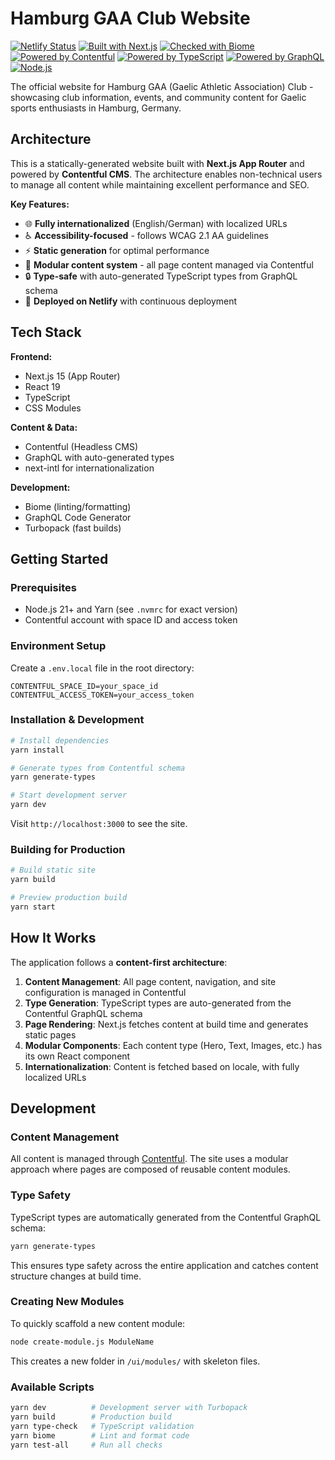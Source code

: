 # Hamburg GAA Club Website

[![Netlify Status](https://api.netlify.com/api/v1/badges/bc1594ee-13a6-4cf8-bd60-512bcf1ef417/deploy-status)](https://app.netlify.com/sites/kind-shannon-a2568b/deploys)
[![Built with Next.js](https://img.shields.io/badge/-Next.js%2015-000000?style=flat&logo=next.js)](https://nextjs.org/)
[![Checked with Biome](https://img.shields.io/badge/-Biome-60a5fa?style=flat&logo=biome&logoColor=white)](https://biomejs.dev)
[![Powered by Contentful](https://img.shields.io/badge/-Contentful-2478CC?style=flat&logo=contentful&logoColor=white)](https://www.contentful.com/)
[![Powered by TypeScript](https://img.shields.io/badge/-TypeScript-007ACC?style=flat&logo=typescript&logoColor=white)](https://www.typescriptlang.org/)
[![Powered by GraphQL](https://img.shields.io/badge/-GraphQL-E10098?style=flat&logo=graphql&logoColor=white)](https://graphql.org/)
[![Node.js](https://img.shields.io/badge/Node.js%2021+-339933?style=flat&logo=node.js&logoColor=white)](https://nodejs.org/)

The official website for Hamburg GAA (Gaelic Athletic Association) Club - showcasing club information, events, and community content for Gaelic sports enthusiasts in Hamburg, Germany.

## Architecture

This is a statically-generated website built with **Next.js App Router** and powered by **Contentful CMS**. The architecture enables non-technical users to manage all content while maintaining excellent performance and SEO.

**Key Features:**
- 🌐 **Fully internationalized** (English/German) with localized URLs
- ♿ **Accessibility-focused** - follows WCAG 2.1 AA guidelines
- ⚡ **Static generation** for optimal performance
- 🎨 **Modular content system** - all page content managed via Contentful
- 🔒 **Type-safe** with auto-generated TypeScript types from GraphQL schema
- 🚀 **Deployed on Netlify** with continuous deployment

## Tech Stack

**Frontend:**
- Next.js 15 (App Router)
- React 19
- TypeScript
- CSS Modules

**Content & Data:**
- Contentful (Headless CMS)
- GraphQL with auto-generated types
- next-intl for internationalization

**Development:**
- Biome (linting/formatting)
- GraphQL Code Generator
- Turbopack (fast builds)

## Getting Started

### Prerequisites

- Node.js 21+ and Yarn (see `.nvmrc` for exact version)
- Contentful account with space ID and access token

### Environment Setup

Create a `.env.local` file in the root directory:

```env
CONTENTFUL_SPACE_ID=your_space_id
CONTENTFUL_ACCESS_TOKEN=your_access_token
```

### Installation & Development

```bash
# Install dependencies
yarn install

# Generate types from Contentful schema
yarn generate-types

# Start development server
yarn dev
```

Visit `http://localhost:3000` to see the site.

### Building for Production

```bash
# Build static site
yarn build

# Preview production build
yarn start
```

## How It Works

The application follows a **content-first architecture**:

1. **Content Management**: All page content, navigation, and site configuration is managed in Contentful
2. **Type Generation**: TypeScript types are auto-generated from the Contentful GraphQL schema
3. **Page Rendering**: Next.js fetches content at build time and generates static pages
4. **Modular Components**: Each content type (Hero, Text, Images, etc.) has its own React component
5. **Internationalization**: Content is fetched based on locale, with fully localized URLs

## Development

### Content Management

All content is managed through [Contentful](https://www.contentful.com/). The site uses a modular approach where pages are composed of reusable content modules.

### Type Safety

TypeScript types are automatically generated from the Contentful GraphQL schema:

```bash
yarn generate-types
```

This ensures type safety across the entire application and catches content structure changes at build time.

### Creating New Modules

To quickly scaffold a new content module:

```bash
node create-module.js ModuleName
```

This creates a new folder in `/ui/modules/` with skeleton files.

### Available Scripts

```bash
yarn dev          # Development server with Turbopack
yarn build        # Production build
yarn type-check   # TypeScript validation
yarn biome        # Lint and format code
yarn test-all     # Run all checks
```
